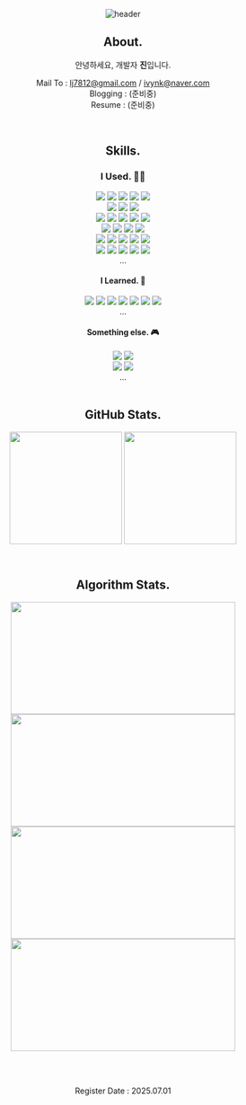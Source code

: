 <div align="center">

![header](https://capsule-render.vercel.app/api?type=venom&color=gradient&height=200&section=header&text=dev.jay&fontSize=60&fontColor=ffffff)

<h2 class="code-line" data-line-start=2 data-line-end=3 ><a id="About_Me_2"></a>About.</h2>
<p class="has-line-data" data-line-start="3" data-line-end="4">안녕하세요, 개발자 <strong>진</strong>입니다.</p>

<p>
  Mail To : <a href="mailto:lj7812@gmail.com">lj7812@gmail.com</a> / <a href="mailto:ivynk@naver.com">ivynk@naver.com</a> <br>
  Blogging : (준비중) <br>
  Resume : (준비중) <br>
</p>
<br>

<h2 class="code-line" data-line-start=2 data-line-end=3 ><a id="About_Me_2"></a>Skills.</h2>
<h3>I Used. 🧑‍💻</h3>
<img src="https://img.shields.io/badge/Java-%23ED8B00?style=for-the-badge&logo=openjdk&logoColor=white">
<img src="https://img.shields.io/badge/SPRING-%236DB33F?style=for-the-badge&logo=spring&logoColor=white">
<img src="https://img.shields.io/badge/SpringBoot-%236DB33F?style=for-the-badge&logo=springboot&logoColor=white">
<img src="https://img.shields.io/badge/.NET-5C2D91?style=for-the-badge&logo=.NET&logoColor=white">
<img src="https://img.shields.io/badge/c%23-%23239120?style=for-the-badge&logo=csharp&logoColor=white">
<br>
<img src="https://img.shields.io/badge/git-%23F05033?style=for-the-badge&logo=git&logoColor=white">
<img src="https://img.shields.io/badge/gitlab-%23181717?style=for-the-badge&logo=gitlab&logoColor=white">
<img src="https://img.shields.io/badge/jenkins-%232C5263?style=for-the-badge&logo=jenkins&logoColor=white">
<br>
<img src="https://custom-icon-badges.demolab.com/badge/AWS-%23FF9900.svg?style=for-the-badge&logo=aws&logoColor=white">
<img src="https://custom-icon-badges.demolab.com/badge/AWS%20S3-%23FF9900.svg?style=for-the-badge&logo=aws&logoColor=white">
<img src="https://custom-icon-badges.demolab.com/badge/AWS%20EC2-%23FF9900.svg?style=for-the-badge&logo=aws&logoColor=white">
<img src="https://custom-icon-badges.demolab.com/badge/AWS%20ASG-%23FF9900.svg?style=for-the-badge&logo=aws&logoColor=white">
<img src="https://custom-icon-badges.demolab.com/badge/AWS%20ALB-%23FF9900.svg?style=for-the-badge&logo=aws&logoColor=white">
<br>
<img src="https://custom-icon-badges.demolab.com/badge/Oracle-F80000?style=for-the-badge&logo=oracle&logoColor=fff">
<img src="https://custom-icon-badges.demolab.com/badge/Microsoft%20SQL%20Server-CC2927?style=for-the-badge&logo=mssqlserver-white&logoColor=white">
<img src="https://img.shields.io/badge/Redis-%23DD0031.svg?style=for-the-badge&logo=redis&logoColor=white">
<img src="https://custom-icon-badges.demolab.com/badge/AWS%20RDS-%23FF9900.svg?style=for-the-badge&logo=aws&logoColor=white">
<br>
<img src="https://custom-icon-badges.demolab.com/badge/AWS%20CloudWatch-%23FF9900.svg?style=for-the-badge&logo=aws&logoColor=white">
<img src="https://img.shields.io/badge/WhaTap-12ffc6?style=for-the-badge&logo=aws&logoColor=white">
<img src="https://img.shields.io/badge/datadog-%23632CA6?style=for-the-badge&logo=datadog&logoColor=white"> 
<img src="https://img.shields.io/badge/Linux-FCC624?style=for-the-badge&logo=linux&logoColor=white">
<img src="https://img.shields.io/badge/Windows-0078D6?style=for-the-badge&logo=windows&logoColor=white">
<br>
<img src="https://img.shields.io/badge/Eclipse-FE7A16?style=for-the-badge&logo=eclipse&logoColor=white">
<img src="https://img.shields.io/badge/Postman-FF6C37?style=for-the-badge&logo=postman&logoColor=white">
<img src="https://img.shields.io/badge/Slack-4A154B?style=for-the-badge&logo=slack&logoColor=white">
<img src="https://img.shields.io/badge/jira-%230A0FFF?style=for-the-badge&logo=jira&logoColor=white">
<img src="https://img.shields.io/badge/Confluence-172B4D?style=for-the-badge&logo=confluence&logoColor=white"> 
<br>
...
<br>
<h4>I Learned. 📖</h4>
<img src="https://img.shields.io/badge/javascript-%23323330?style=flat-square&logo=javascript&logoColor=white">
<img src="https://img.shields.io/badge/node.js-6DA55F?style=flat-square&logo=node.js&logoColor=white">
<img src="https://img.shields.io/badge/express.js-%23404d59?style=flat-square&logo=express.js&logoColor=white">
<img src="https://img.shields.io/badge/typescript-%23007ACC?style=flat-square&logo=typescript&logoColor=white">
<img src="https://img.shields.io/badge/nestjs-%23E0234E?style=flat-square&logo=nestjs&logoColor=white">
<img src="https://img.shields.io/badge/python-3670A0?style=flat-square&logo=python&logoColor=white"> 
<img src="https://img.shields.io/badge/IntelliJIDEA-000000?style=flat-square&logo=IntelliJ-IDEA&logoColor=white"> 
<br>
...
<br>
<h4>Something else. 🎮</h4>
<img src="https://img.shields.io/badge/Adobe%20Premiere%20Pro-9999FF?style=flat-square&logo=Adobe%20Premiere%20Pro&logoColor=white"> 
<img src="https://img.shields.io/badge/Davinci%20Resolve-852b07?style=flat-square&logo=Davinci%20Resolve&logoColor=white"> 
<br>
<img src="https://img.shields.io/badge/Playstation%205-003791?style=flat-square&logo=Playstation-5&logoColor=white"> 
<img src="https://img.shields.io/badge/Switch-E60012?style=flat-square&logo=Switch&logoColor=white"> 
<br>
...
<br>
<br>
<h2 class="code-line" data-line-start=2 data-line-end=3 ><a id="About_Me_2"></a>GitHub Stats.</h2>
<p>
  <a href="https://github.com/eljay0921"><img height=200 align="center" src="https://streak-stats.demolab.com/?user=eljay0921&theme=dark&border=E4E2E2&card_width=400" /></a>
  <a href="https://github.com/eljay0921?tab=repositories"><img height=200 align="center" src="https://github-readme-stats.vercel.app/api/top-langs?username=eljay0921&theme=dark&layout=compact&langs_count=8&card_width=300" /></a>
</p>

<br>
<h2 class="code-line" data-line-start=2 data-line-end=3 ><a id="About_Me_2"></a>Algorithm Stats.</h2>
<p>
  <a href="https://solved.ac/profile/lj7812"> <img height=200 width=400 align="center" src="http://mazassumnida.wtf/api/v2/generate_badge?boj=lj7812"/> </a>
  <a href="https://solved.ac/profile/lj7812"> <img height=200 width=400 align="center" src="http://mazandi.herokuapp.com/api?handle=lj7812&theme=dark"/> </a>
  <br>
  <a href="https://www.codewars.com/users/dev-jay"> <img height=200 width=400 align="center" src="https://codewars-stats-ignacio-cuadra.vercel.app/?username=dev-jay&theme=dark" /> </a>
  <a href="https://leetcode.com/u/lj7812/"> <img height=200 width=400 align="center" src="https://leetcard.jacoblin.cool/lj7812?theme=unicorn" /> </a>
</p>

<br>
<br>

<p>Register Date : 2025.07.01</p>
</div>



